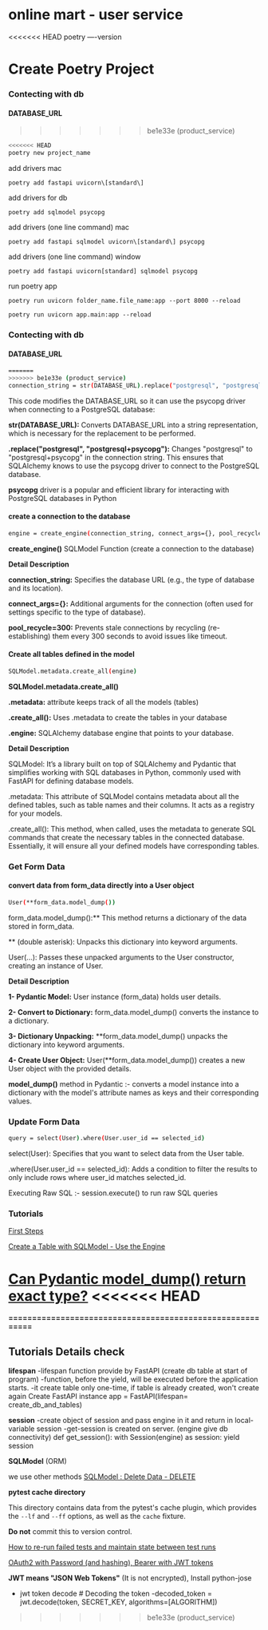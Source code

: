 # online mart - user service

<<<<<<< HEAD
poetry —-version

**Create Poetry Project**
=======
### Contecting with db

#### DATABASE_URL
>>>>>>> be1e33e (product_service)

```bash
<<<<<<< HEAD
poetry new project_name 
```

add drivers mac
```shell
poetry add fastapi uvicorn\[standard\] 
```

add drivers for db
```shell
poetry add sqlmodel psycopg
```

add drivers (one line command) mac
```shell
poetry add fastapi sqlmodel uvicorn\[standard\] psycopg 
```

add drivers (one line command) window
```shell
poetry add fastapi uvicorn[standard] sqlmodel psycopg 
```

run poetry app
```shell
poetry run uvicorn folder_name.file_name:app --port 8000 --reload
```

```shell
poetry run uvicorn app.main:app --reload
```

### Contecting with db

#### DATABASE_URL

```bash
=======
>>>>>>> be1e33e (product_service)
connection_string = str(DATABASE_URL).replace("postgresql", "postgresql+psycopg")
``` 

This code modifies the DATABASE_URL so it can use the psycopg driver when connecting to a PostgreSQL database:

**str(DATABASE_URL):** Converts DATABASE_URL into a string representation, which is necessary for the replacement to be performed.

**.replace("postgresql", "postgresql+psycopg"):** Changes "postgresql" to "postgresql+psycopg" in the connection string. This ensures that SQLAlchemy knows to use the psycopg driver to connect to the PostgreSQL database.

**psycopg** driver is a popular and efficient library for interacting with PostgreSQL databases in Python

#### create a connection to the database

```bash
engine = create_engine(connection_string, connect_args={}, pool_recycle=300)
``` 

**create_engine()** SQLModel Function (create a connection to the database)

**Detail Description**

**connection_string:** Specifies the database URL (e.g., the type of database and its location).

**connect_args={}:** Additional arguments for the connection (often used for settings specific to the type of database).

**pool_recycle=300:** Prevents stale connections by recycling (re-establishing) them every 300 seconds to avoid issues like timeout.

####  Create all tables defined in the model
```bash
SQLModel.metadata.create_all(engine)
``` 

**SQLModel.metadata.create_all()**

**.metadata:** attribute keeps track of all the models (tables)

**.create_all():** Uses .metadata to create the tables in your database

**.engine:** SQLAlchemy database engine that points to your database.

**Detail Description**

SQLModel: It’s a library built on top of SQLAlchemy and Pydantic that simplifies working with SQL databases in Python, commonly used with FastAPI for defining database models.

.metadata: This attribute of SQLModel contains metadata about all the defined tables, such as table names and their columns. It acts as a registry for your models.

.create_all(): This method, when called, uses the metadata to generate SQL commands that create the necessary tables in the connected database. Essentially, it will ensure all your defined models have corresponding tables.

### Get Form Data

####  convert data from form_data directly into a User object
```bash
User(**form_data.model_dump())
``` 

form_data.model_dump():** This method returns a dictionary of the data stored in form_data.

** (double asterisk): Unpacks this dictionary into keyword arguments.

User(...): Passes these unpacked arguments to the User constructor, creating an instance of User.

**Detail Description**

**1- Pydantic Model:** User instance (form_data) holds user details.

**2- Convert to Dictionary:** form_data.model_dump() converts the instance to a dictionary.

**3- Dictionary Unpacking:** **form_data.model_dump() unpacks the dictionary into keyword arguments.

**4- Create User Object:** User(**form_data.model_dump()) creates a new User object with the provided details.

**model_dump()** method in Pydantic :- converts a model instance into a dictionary with the model's attribute names as keys and their corresponding values.

### Update Form Data

```bash
query = select(User).where(User.user_id == selected_id)
``` 
select(User): Specifies that you want to select data from the User table.

.where(User.user_id == selected_id): Adds a condition to filter the results to only include rows where user_id matches selected_id.

Executing Raw SQL :- session.execute() to run raw SQL queries


### Tutorials

[First Steps](https://fastapi.tiangolo.com/tutorial/first-steps/)

[Create a Table with SQLModel - Use the Engine](https://sqlmodel.tiangolo.com/tutorial/create-db-and-table/#last-review)


[Can Pydantic model_dump() return exact type?](https://stackoverflow.com/questions/77476105/can-pydantic-model-dump-return-exact-type)
<<<<<<< HEAD
=======


**==========================================================**

## Tutorials Details  check

**lifespan**
-lifespan function provide by FastAPI (create db table at start of program)
-function, before the yield, will be executed before the application starts.
-it create table only one-time, if table is already created, won't create again
Create FastAPI instance
app = FastAPI(lifespan= create_db_and_tables)

**session**
-create object of session and pass engine in it and return in local-variable session
-get-session is created on server.  (engine give db connectivity) 
def get_session():
    with Session(engine) as session:
        yield session


**SQLModel** (ORM)

we use other methods
[SQLModel : Delete Data - DELETE](https://sqlmodel.tiangolo.com/tutorial/delete/#review-the-code)


**pytest cache directory**

This directory contains data from the pytest's cache plugin,
which provides the `--lf` and `--ff` options, as well as the `cache` fixture.

**Do not** commit this to version control.


[How to re-run failed tests and maintain state between test runs](https://docs.pytest.org/en/stable/how-to/cache.html)

[OAuth2 with Password (and hashing), Bearer with JWT tokens](https://fastapi.tiangolo.com/tutorial/security/oauth2-jwt/?h=jwt)


**JWT means "JSON Web Tokens"** (It is not encrypted), Install python-jose

- jwt token decode  # Decoding the token
-decoded_token = jwt.decode(token, SECRET_KEY, algorithms=[ALGORITHM])
>>>>>>> be1e33e (product_service)

